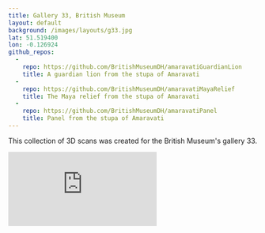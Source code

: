 ```yaml
---
title: Gallery 33, British Museum
layout: default
background: /images/layouts/g33.jpg
lat: 51.519400
lon: -0.126924
github_repos:
  -
    repo: https://github.com/BritishMuseumDH/amaravatiGuardianLion
    title: A guardian lion from the stupa of Amaravati
  -
    repo: https://github.com/BritishMuseumDH/amaravatiMayaRelief
    title: The Maya relief from the stupa of Amaravati
  -
    repo: https://github.com/BritishMuseumDH/amaravatiPanel
    title: Panel from the stupa of Amaravati
---
```


This collection of 3D scans was created for the British Museum's gallery 33.
<div class="embed-responsive embed-responsive-4by3 mb-3">
  <iframe title="A 3D model" class="embed-responsive-item" src="https://sketchfab.com/playlists/embed?collection=8dc2f934321a4f33a907acc8f0ab4795" frameborder="0" allow="autoplay; fullscreen; vr" mozallowfullscreen="true" webkitallowfullscreen="true"></iframe>
</div>
